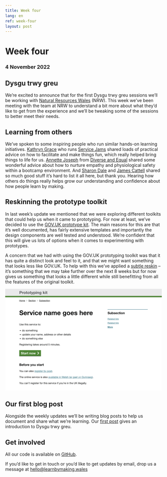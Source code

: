 ```yaml
---
title: Week four
lang: en
ref: week-four
layout: post
---
```


# Week four
### 4 November 2022

## Dysgu trwy greu

We’re excited to announce that for the first Dysgu trwy greu sessions we’ll be working with [Natural Resources Wales](https://naturalresources.wales/) (NRW). This week we’ve been meeting with the team at NRW to understand a bit more about what they’d like to get from the experience and we’ll be tweaking some of the sessions to better meet their needs.

## Learning from others

We’ve spoken to some inspiring people who run similar hands-on learning initiatives. [Kathryn Grace](https://twitter.com/IamKathrynGrace) who runs [Service Jams](http://globaljams.org) shared loads of practical advice on how to facilitate and make things fun, which really helped bring things to life for us. [Annette Joseph](https://twitter.com/diversenett) from [Diverse and Equal](https://www.diverseandequal.com) shared some wonderful advice about how to nurture empathy and physiological safety within a bootcamp environment. And [Sharon Dale](https://twitter.com/pixlz) and [James Cattell](https://twitter.com/jaCattell) shared so much good stuff it’s hard to list it all here, but thank you. Hearing how others do things really helps grow our understanding and confidence about how people learn by making.

## Reskinning the prototype toolkit

In last week’s update we mentioned that we were exploring different toolkits that could help us when it came to prototyping. For now at least, we’ve decided to use the [GOV.UK prototype kit](https://govuk-prototype-kit.herokuapp.com/docs/). The main reasons for this are that it’s well documented, has fairly extensive templates and importantly the design components are well tested and understood. We’re confident that this will give us lots of options when it comes to experimenting with prototypes.

A concern that we had with using the GOV.UK prototyping toolkit was that it has quite a distinct look and feel to it, and that we might want something that looks less like GOV.UK. To help with this we’ve applied a [subtle reskin](https://github.com/learnbymakingwales/lbm-prototype-kit) – it’s something that we may take further over the next 8 weeks but for now gives us something that looks a little different while still benefitting from all the features of the original toolkit.

![A screen grab of the reskinned prototyping toolkit](/assets/images/reskin-prototype-kit.png)

## Our first blog post

Alongside the weekly updates we’ll be writing blog posts to help us document and share what we’re learning. Our [first post](http://learnbymaking.wales/en/updates/2022/10/28/shwmae.html) gives an introduction to Dysgu trwy greu.

## Get involved

All our code is available on [GitHub](https://github.com/orgs/learnbymakingwales/repositories).

If you’d like to get in touch or you’d like to get updates by email, drop us a message at [hello@learnbymaking.wales](mailTo:hello@learnbymaking.wales)